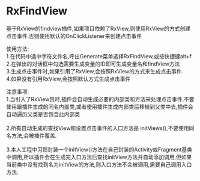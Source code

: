 # RxFindView
基于RxView的findview插件,如果项目依赖了RxView,则使用RxView的方式创建点击事件.否则使用默认的OnClickListener来创建点击事件


使用方法:<br/>
1.在代码中选中字符文件名,呼出Generate菜单选择RxFindView,或按快捷键alt+f<br/>
2.在弹出的对话框中勾选需要生成变量的ID即可生成变量名和findView方法<br/>
3.生成点击事件时,如果引用了RxView,会按照RxView的方式来生成点击事件.<br/>
4.如果没有引用RxView,会按照默认方式生成点击事件<br/>


注意事项:<br/>
1.当引入了RxView包时,插件会自动生成必要的内部类和方法来处理点击事件,不要使用跟插件生成的同名内部类,或者使用插件生成内部类后移植到父类中去,插件会自动遍历父类是否包含此内部类<br/><br/>
2.所有自动生成的查找View和设置点击事件的入口方法是 initViews(),不要使用同名方法,会被插件覆盖.<br/><br/>
3.本人工程中习惯封装一个initView()方法在自己封装的Activity或Fragment基类中调用,所以插件会在生成完入口方法后查找initView方法并自动添加调用,但如果当前类中没有找到名为initView的方法,则入口方法不会被调用,需要自己调用入口方法.<br/>
